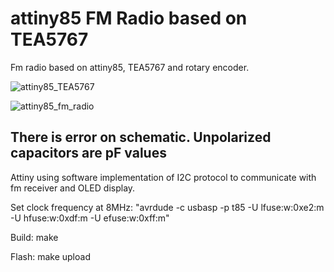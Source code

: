 # attiny85 FM Radio based on TEA5767
Fm radio based on attiny85, TEA5767 and rotary encoder.

![attiny85_TEA5767](https://mcinm.pl/wp-content/uploads/2021/08/radio_fm-min-900x480.jpg)


![attiny85_fm_radio](https://mcinm.pl/wp-content/uploads/2021/07/schematic-radio_fm.png)

## There is error on schematic. Unpolarized capacitors are pF values


Attiny using software implementation of I2C protocol to communicate with fm receiver and OLED display.

Set clock frequency at 8MHz:
   "avrdude -c usbasp -p t85 -U lfuse:w:0xe2:m -U hfuse:w:0xdf:m -U efuse:w:0xff:m"

Build: make

Flash: make upload
